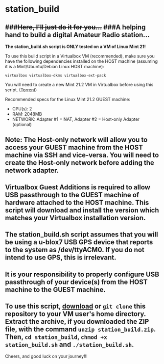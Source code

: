# station_build
###~~Here, I'll just do it for you...~~
###A helping hand to build a digital Amateur Radio station...
---

**The station_build.sh script is ONLY tested on a VM of Linux Mint 21!**

To use this build script in a Virtualbox VM (recommended), make sure you have the following dependencies installed on the HOST machine (assuming it is a Mint/Ubuntu/Debian Linux HOST machine):

`virtualbox virtualbox-dkms virtualbox-ext-pack`

You will need to create a new Mint 21.2 VM in Virtualbox before using this script. ([Torrent](https://www.linuxmint.com/torrents/linuxmint-21.2-cinnamon-64bit.iso.torrent)) 

Recommended specs for the Linux Mint 21.2 GUEST machine:
- CPU(s): 2
- RAM: 2048MB
- NETWORK: Adapter #1 = NAT, Adapter #2 = Host-only Adapter (optional)

Note: The Host-only network will allow you to access your GUEST machine from the HOST machine via SSH and vice-versa. You will need to create the Host-only network before adding the network adapter.
---

Virtualbox Guest Additions is required to allow USB passthrough to the GUEST machine of hardware attached to the HOST machine. This script will download and install the version which matches your Virtualbox installation version.
---

The station_build.sh script assumes that you will be using a u-blox7 USB GPS device that reports to the system as /dev/ttyACM0. If you do not intend to use GPS, this is irrelevant.
---

It is your responsibility to properly configure USB passthrough of your device(s) from the HOST machine to the GUEST machine.
---

To use this script, [download](https://github.com/kg4vdk/station_build/archive/refs/heads/main.zip) or `git clone` this repository to your VM user's home directory. Extract the archive, if you downloaded the ZIP file, with the command `unzip station_build.zip`. Then, `cd station_build`, `chmod +x station_build.sh` and `./station_build.sh`.
---

Cheers, and good luck on your journey!!!
